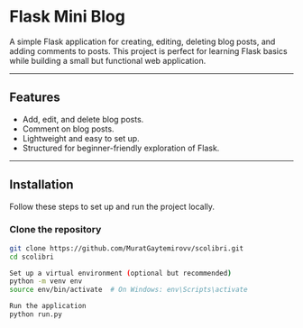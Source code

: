 # Flask Mini Blog

A simple Flask application for creating, editing, deleting blog posts, and adding comments to posts. This project is perfect for learning Flask basics while building a small but functional web application.

---

## Features

- Add, edit, and delete blog posts.
- Comment on blog posts.
- Lightweight and easy to set up.
- Structured for beginner-friendly exploration of Flask.

---

## Installation

Follow these steps to set up and run the project locally.

### Clone the repository
```bash
git clone https://github.com/MuratGaytemirovv/scolibri.git
cd scolibri

Set up a virtual environment (optional but recommended)
python -m venv env
source env/bin/activate  # On Windows: env\Scripts\activate

Run the application
python run.py
